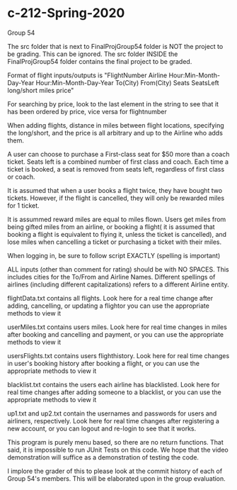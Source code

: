 # c-212-Spring-2020
Group 54

The src folder that is next to FinalProjGroup54 folder is NOT the project to be grading. This can be ignored. The src folder INSIDE the FinalProjGroup54 folder contains the final project to be graded.


Format of flight inputs/outputs is "FlightNumber Airline Hour:Min-Month-Day-Year Hour:Min-Month-Day-Year To(City) From(City) Seats SeatsLeft long/short miles price"

For searching by price, look to the last element in the string to see that it has been ordered by price, vice versa for flightnumber

When adding flights, distance in miles between flight locations, specifying the long/short, and the price is all arbitrary and up to the Airline who adds them. 

A user can choose to purchase a First-class seat for $50 more than a coach ticket. Seats left is a combined number of first class and coach. Each time a ticket is booked, a seat is removed from seats left, regardless of first class or coach.

It is assumed that when a user books a flight twice, they have bought two tickets. However, if the flight is cancelled, they will only be rewarded miles for 1 ticket.

It is assummed reward miles are equal to miles flown. Users get miles from being gifted miles from an airline, or booking a flight( it is assumed that booking a flight is equivalent to flying it, unless the ticket is cancelled), and lose miles when cancelling a ticket or purchasing a ticket with their miles.


When logging in, be sure to follow script EXACTLY (spelling is important)

ALL inputs (other than comment for rating) should be with NO SPACES. This includes cities for the To/From and Airline Names.
Different spellings of airlines (including different capitalizations) refers to a different Airline entity.

flightData.txt contains all flights. Look here for a real time change after adding, cancelling, or updating a flightor you can use the appropriate methods to view it 

userMiles.txt contains users miles. Look here for real time changes in miles after booking and cancelling and payment, or you can use the appropriate methods to view it 

usersFlights.txt contains users flighthistory. Look here for real time changes in user's booking history after booking a flight, or you can use the appropriate methods to view it 

blacklist.txt contains the users each airline has blacklisted. Look here for real time changes after adding someone to a blacklist, or you can use the appropriate methods to view it 

up1.txt and up2.txt contain the usernames and passwords for users and airliners, respectively. Look here for real time changes after registering a new account, or you can logout and re-login to see that it works.


This program is purely menu based, so there are no return functions. That said, it is impossible to run JUnit Tests on this code. We hope that the video demonstration will suffice as a demonstration of testing the code.


I implore the grader of this to please look at the commit history of each of Group 54's members. This will be elaborated upon in the group evaluation.


